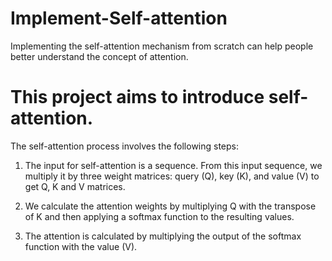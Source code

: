 # Implement-Self-attention
Implementing the self-attention mechanism from scratch can help people better understand the concept of attention.

# This project aims to introduce self-attention. 
The self-attention process involves the following steps:

1. The input for self-attention is a sequence. From this input sequence, we multiply it by three weight matrices: query (Q), key (K), and value (V) to get Q, K and V matrices.

2. We calculate the attention weights by multiplying Q with the transpose of K and then applying a softmax function to the resulting values.

3. The attention is calculated by multiplying the output of the softmax function with the value (V).
